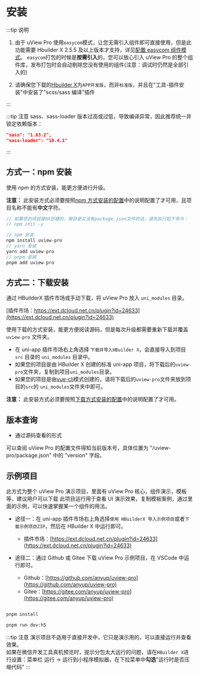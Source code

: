 # 安装

<demo-model url="/"></demo-model>

:::tip 说明

1. 由于 uView Pro 使用`easycom`模式，让您无需引入组件即可直接使用，但是此功能需要 Hbuilder X 2.5.5 及以上版本才支持，详见[配置 easycom 组件模式](/zh/components/quickstart.html#_3-配置easycom组件模式)。
   `easycom`打包的时候是**按需引入**的，您可以放心引入 uView Pro 的整个组件库，发布打包时会自动剔除您没有使用的组件(注意：调试时仍然是全部引入的)

2. 请确保您下载的[Hbuilder X](https://www.dcloud.io/hbuilderx.html)为`APP开发版`，而非`标准版`，并且在"工具-插件安装"中安装了"scss/sass 编译"插件

:::

:::tip 注意
sass、sass-loader 版本过高或过低，导致编译异常，因此推荐统一并锁定依赖版本：

```json
"sass": "1.63.2",
"sass-loader": "10.4.1"
```

:::

## 方式一：npm 安装

使用 npm 的方式安装，能更方便进行升级。

**注意：** 此安装方式必须要按照[npm 方式安装的配置](/zh/components/npmSetting.html)中的说明配置了才可用，且项目名称不能有**中文**字符。

```js
// 如果您的项目是HX创建的，根目录又没有package.json文件的话，请先执行如下命令：
// npm init -y

// npm 安装
npm install uview-pro
// yarn 安装
yarn add uview-pro
// pnpm 安装
pnpm add uview-pro
```

## 方式二：下载安装

通过 HBuilderX 插件市场或手动下载，将 uView Pro 放入 `uni_modules` 目录。

[插件市场：https://ext.dcloud.net.cn/plugin?id=24633](https://ext.dcloud.net.cn/plugin?id=24633)

使用下载的方式安装，能更方便阅读源码，但是每次升级都需要重新下载并覆盖 `uview-pro` 文件夹。

- 在 uni-app 插件市场右上角选择 `下载并导入HBuilder X`，会直接导入到项目 `src` 目录的 `uni_modules` 目录中。
- 如果您的项目是由 HBuilder X 创建的标准 uni-app 项目，将下载后的`uview-pro`文件夹，复制到项目`uni_modules`目录。
- 如果您的项目是由[vue-cli](https://uniapp.dcloud.io/quickstart?id=_2-%e9%80%9a%e8%bf%87vue-cli%e5%91%bd%e4%bb%a4%e8%a1%8c)模式创建的，请将下载后的`uview-pro`文件夹放到项目的`src`的 `uni_modules`文件夹中即可。

**注意：** 此安装方式必须要按照[下载方式安装的配置](/zh/components/downloadSetting.html)中的说明配置了才可用。

## 版本查询

- 通过源码查看的形式

可以查阅 uView Pro 的配置文件得知当前版本号，具体位置为 "/uview-pro/package.json" 中的 "version" 字段。

## 示例项目

此方式为整个 uView Pro 演示项目，里面有 uView Pro 核心，组件演示，模板等，建议用户可以下载
此项目运行用于查看 UI 演示效果，复制模板案例，通过里面的示例，可以快速掌握某一个组件的用法。

- 途径一：在 uni-app 插件市场右上角选择`使用 HBuilderX 导入示例项目`或者`下载示例项目ZIP`，然后在 HBuilder X 中运行即可。

  - 插件市场：[https://ext.dcloud.net.cn/plugin?id=24633](https://ext.dcloud.net.cn/plugin?id=24633)

- 途径二：通过 Github 或 Gitee 下载 uView Pro 示例项目，在 VSCode 中运行即可。
  - Github：[https://github.com/anyup/uview-pro](https://github.com/anyup/uview-pro)
  - Gitee：[https://gitee.com/anyup/uview-pro](https://gitee.com/anyup/uview-pro)

```bash

pnpm install

pnpm run dev:h5
```

:::tip 注意
演示项目不适用于直接开发中，它只是演示用的，可以直接运行并查看效果。  
如果在微信开发工具真机预览时，提示分包太大运行的问题，请在`HBuilder X`进行设置：菜单栏 运行 -> 运行到小程序模拟器，在下拉菜单中**勾选**"运行时是否压缩代码"
:::
